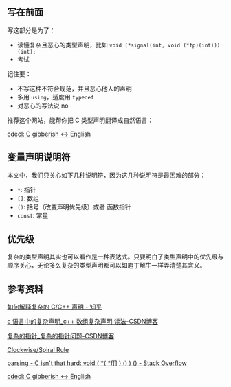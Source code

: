 ## 写在前面

写这部分是为了：

- 读懂复杂且恶心的类型声明，比如 `void (*signal(int, void (*fp)(int)))(int);`
- 考试

记住要：

- 不写这种不符合规范，并且恶心他人的声明
- 多用 `using`，适度用 `typedef`
- 对恶心的写法说 no

推荐这个网站，能帮你把 C 类型声明翻译成自然语言：

[cdecl: C gibberish ↔ English](https://cdecl.org/)

## 变量声明说明符

本文中，我们只关心如下几种说明符，因为这几种说明符是最困难的部分：

- `*`: 指针
- `[]`: 数组
- `()`: 括号（改变声明优先级）或者 函数指针
- `const`: 常量

## 优先级

复杂的类型声明其实也可以看作是一种表达式。只要明白了类型声明中的优先级与顺序关心，无论多么复杂的类型声明都可以如庖丁解牛一样弄清楚其含义。



## 参考资料

[如何解释复杂的 C/C++ 声明 - 知乎](https://zhuanlan.zhihu.com/p/424038529)

[c 语言中的复杂声明_c++ 数组复杂声明 读法-CSDN博客](https://blog.csdn.net/authorowen/article/details/7341541)

[复杂的指针_复杂的指针问题-CSDN博客](https://blog.csdn.net/bichenggui/article/details/4648843)

[Clockwise/Spiral Rule](https://c-faq.com/decl/spiral.anderson.html)

[parsing - C isn't that hard: void ( *( *f[] ) () ) () - Stack Overflow](https://stackoverflow.com/questions/34548762/c-isnt-that-hard-void-f/34560439#34560439)

[cdecl: C gibberish ↔ English](https://cdecl.org/)